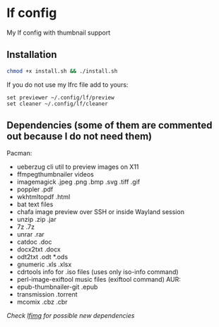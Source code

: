 # lf config

My lf config with thumbnail support

## Installation
```bash
chmod +x install.sh && ./install.sh
```

If you do not use my lfrc file add to yours:
```
set previewer ~/.config/lf/preview
set cleaner ~/.config/lf/cleaner
```


## Dependencies (some of them are commented out because I do not need them)

Pacman:
- ueberzug                cli util to preview images on X11
- ffmpegthumbnailer       videos
- imagemagick             .jpeg .png .bmp .svg .tiff .gif
- poppler                 .pdf
- wkhtmltopdf             .html
- bat                     text files
- chafa                   image preview over SSH or inside Wayland session
- unzip                   .zip .jar
- 7z                      .7z
- unrar                   .rar
- catdoc                  .doc
- docx2txt                .docx
- odt2txt                 .odt *.ods
- gnumeric                .xls .xlsx
- cdrtools                info for .iso files (uses only iso-info command)
- perl-image-exiftool     music files (exiftool command)
AUR:
- epub-thumbnailer-git    .epub
- transmission            .torrent
- mcomix                  .cbz .cbr


*Check [lfimg](https://github.com/cirala/lfimg#prerequisites) for possible new dependencies*
